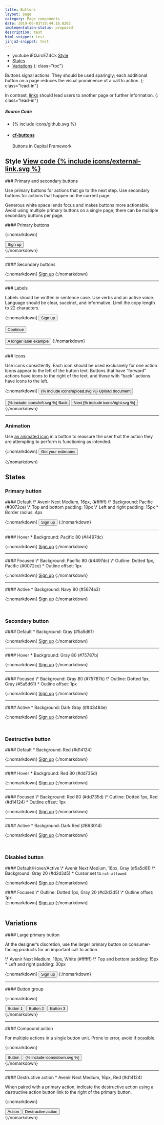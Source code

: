 ```yaml
---
title: Buttons
layout: page
category: Page components
date: 2019-06-03T19:44:16.826Z
implementation-status: proposed
description: test
html-snippet: test
jinja2-snippet: test
---
```

*  youtube iEQJrcEZ4Ck
  [Style](#style)
* [States](#states)
* [Variations](#variations)
  {: class="toc"}

<div class="content-50 content-first">

Buttons signal actions. They should be used sparingly; each additional button on a page reduces the visual prominence of a call to action.
{: class="lead-in"}

In contrast, <a href="/design-manual/ui-toolkit/links.html">links</a> should lead users to another page or further information.
{: class="lead-in"}

</div>

<div class="content-50 content-last">
  <h5 class="repo-list-header">Source Code</h5>
  <ul class="repo-list">
    <li>
      {% include icons/github.svg %}
    </li>
    <li>
      <a href="https://github.com/cfpb/capital-framework/blob/master/src/cf-buttons">
        <h4>cf-buttons</h4>
      </a>
      <p>Buttons in Capital Framework</p>
    </li>
  </ul>
</div>

<h2 id="style">
  Style
  <span class="cf-code-link">
    <a href="https://github.com/cfpb/capital-framework/blob/master/src/cf-buttons">
      View code {% include icons/external-link.svg %}
    </a>
  </span>
</h2>

<div class="content-33 content-first">
### Primary and secondary buttons
<p>Use primary buttons for actions that go to the next step. Use secondary buttons for actions that happen on the current page.</p>

<p>Generous white space lends focus and makes buttons more actionable. Avoid using multiple primary buttons on a single page; there can be multiple secondary buttons per page.</p>
</div>

<div class="content-67 content-last">

<div class="content-67 content-first">
#### Primary buttons
</div>

<div class="content-33 content-last">

{::nomarkdown}

<div class="m-btn-group">
    <button class="a-btn">Sign up</button>
</div>
{:/nomarkdown}

</div>

- - -

<div class="content-67 content-first">
#### Secondary buttons
</div>

<div class="content-33 content-last">

{::nomarkdown}
<a href="#" class="a-btn a-btn__secondary">Sign up</a>
{:/nomarkdown}

</div>

</div>

- - -

<div class="content-33 content-first">
### Labels
<p>Labels should be written in sentence case. Use verbs and an active voice. Language should be clear, succinct, and informative.  Limit the copy length to 22 characters.</p>
</div>

<div class="content-67 content-last">

{::nomarkdown}
<button class="a-btn">Sign up</button><br><br>
<button class="a-btn">Continue</button><br><br>
<button class="a-btn">A longer label example</button>
{:/nomarkdown}

</div>

- - -

<div class="content-33 content-first">
### Icons
<p>Use icons consistently. Each icon should be used exclusively for one action. Icons appear to the left of the button text. Buttons that have “forward” actions have icons to the right of the text, and those with “back” actions have icons to the left.</p>
</div>

<div class="content-67 content-last">
{::nomarkdown}
<button class="a-btn">
    <span class="a-btn_icon
                 a-btn_icon__on-left">{% include icons/upload.svg %}</span>
    Upload document
</button>
<br><br>

<div class="m-btn-group">
    <button class="a-btn">
        <span class="a-btn_icon
                     a-btn_icon__on-left">{% include icons/left.svg %}</span>
        Back
    </button>
    <button class="a-btn">
        Next
        <span class="a-btn_icon
                     a-btn_icon__on-right">{% include icons/right.svg %}</span>
    </button>
</div>
{:/nomarkdown}

</div>

- - -

<div class="content-33 content-first">

### Animation

Use [an animated icon]({{site.github.url}}/brand-guidelines/minicons.html#animation)
in a button to reassure the user that the action they are attempting to perform
is functioning as intended.

</div>

<div class="content-67 content-last">
{::nomarkdown}

<button class="a-btn a-btn">
    Get your estimates
    <span class="a-btn_icon
                 a-btn_icon__on-right
                 cf-icon
                 cf-icon-update
                 cf-icon__after
                 cf-icon__spin"></span>
</button>

{:/nomarkdown}

</div>

## States

### Primary button

<div class="content-33 content-first">
#### Default
\* Avenir Next Medium, 16px, (#ffffff)
\* Background: Pacific (#0072ce)
\* Top and bottom padding: 10px
\* Left and right padding: 15px
* Border radius: 4px
</div>

<div class="content-67 content-last">

{::nomarkdown}
<button class="a-btn">Sign up</button>
{:/nomarkdown}

</div>

- - -

<div class="content-33 content-first">
#### Hover
* Background: Pacific 80 (#4497dc)
</div>

<div class="content-67 content-last">

{::nomarkdown}
<a href="#" class="a-btn hover" title="Sign up">Sign up</a>
{:/nomarkdown}

</div>

- - -

<div class="content-33 content-first">
#### Focused
\* Background: Pacific 80 (#4497dc)
\* Outline: Dotted 1px, Pacific (#0072ce)
* Outline offset: 1px
</div>

<div class="content-67 content-last">

{::nomarkdown}
<a href="#" class="a-btn focus" title="Test button">Sign up</a>
{:/nomarkdown}

</div>

- - -

<div class="content-33 content-first">
#### Active
* Background: Navy 80 (#5674a3)
</div>

<div class="content-67 content-last">

{::nomarkdown}
<a href="#" class="a-btn active" title="Test button">Sign up</a>
{:/nomarkdown}

</div>
<br>

### Secondary button

<div class="content-33 content-first">
#### Default
* Background: Gray (#5a5d61)
</div>

<div class="content-67 content-last">

{::nomarkdown}
<a href="#" class="a-btn a-btn__secondary">Sign up</a>
{:/nomarkdown}

</div>

- - -

<div class="content-33 content-first">
#### Hover
* Background: Gray 80 (#75787b)
</div>

<div class="content-67 content-last">

{::nomarkdown}
<a href="#" class="a-btn a-btn__secondary hover">Sign up</a>
{:/nomarkdown}

</div>

- - -

<div class="content-33 content-first">
#### Focused
\* Background: Gray 80 (#75787b)
\* Outline: Dotted 1px, Gray (#5a5d61)
* Outline offset: 1px
</div>

<div class="content-67 content-last">

{::nomarkdown}
<a href="#" class="a-btn a-btn__secondary focus">Sign up</a>
{:/nomarkdown}

</div>

- - -

<div class="content-33 content-first">
#### Active
* Background: Dark Gray (##43484e)
</div>

<div class="content-67 content-last">

{::nomarkdown}
<a href="#" class="a-btn a-btn__secondary active">Sign up</a>
{:/nomarkdown}

</div>
<br>

### Destructive button

<div class="content-33 content-first">
#### Default
* Background: Red (#d14124)
</div>

<div class="content-67 content-last">

{::nomarkdown}
<a href="#" class="a-btn a-btn__warning">Sign up</a>
{:/nomarkdown}

</div>

- - -

<div class="content-33 content-first">
#### Hover
* Background: Red 80 (#dd735d)
</div>

<div class="content-67 content-last">

{::nomarkdown}
<a href="#" class="a-btn a-btn__warning hover">Sign up</a>
{:/nomarkdown}

</div>

- - -

<div class="content-33 content-first">
#### Focused
\* Background: Red 80 (#dd735d)
\* Outline: Dotted 1px, Red (#d14124)
* Outline offset: 1px
</div>

<div class="content-67 content-last">

{::nomarkdown}
<a href="#" class="a-btn a-btn__warning focus">Sign up</a>
{:/nomarkdown}

</div>

- - -

<div class="content-33 content-first">
#### Active
* Background: Dark Red (#B63014)
</div>

<div class="content-67 content-last">

{::nomarkdown}
<a href="#" class="a-btn a-btn__warning active">Sign up</a>
{:/nomarkdown}

</div>

<br>

### Disabled button

<div class="content-33 content-first">
#### Default/Hover/Active
\* Avenir Next Medium, 16px, Gray (#5a5d61)
\* Background: Gray 20 (#d2d3d5)
* Cursor set to <code>not-allowed</code>
</div>

<div class="content-67 content-last">

{::nomarkdown}
<a href="#" class="a-btn a-btn__disabled">Sign up</a>
{:/nomarkdown}

</div>

<div class="content-33 content-first">
#### Focused
\* Outline: Dotted 1px, Gray 20 (#d2d3d5)
\* Outline offset: 1px
</div>

<div class="content-67 content-last">
  {::nomarkdown}
<a href="#" class="a-btn a-btn__disabled focus">Sign up</a>
{:/nomarkdown}
</div>

<br>

## Variations

<div class="content-33 content-first">
#### Large primary button
<p>At the designer’s discretion, use the larger primary button on consumer-facing products for an important call to action.</p>
\* Avenir Next Medium, 18px, White (#ffffff)
\* Top and bottom padding: 15px
* Left and right padding: 30px
</div>

<div class="content-67 content-last">

{::nomarkdown}
<button class="a-btn a-btn__super">Sign up</button>
{:/nomarkdown}

</div>

- - -

<div class="content-33 content-first">
#### Button group
</div>

<div class="content-67 content-last">

{::nomarkdown}

<div class="m-btn-group">
    <button class="a-btn">Button 1</button>
    <button class="a-btn">Button 2</button>
    <button class="a-btn">Button 3</button>
</div>
{:/nomarkdown}

</div>

- - -

<div class="content-33 content-first">
#### Compound action
<p>For multiple actions in a single button unit. Prone to error, avoid if possible.</p>
</div>

<div class="content-67 content-last">

{::nomarkdown}

<div class="m-btn-group m-btn-group__combined">
    <button class="a-btn">Button</button>
    <button class="a-btn">{% include icons/down.svg %}</button>
</div>
{:/nomarkdown}

</div>

- - -

<div class="content-33 content-first">
#### Destructive action
* Avenir Next Medium, 16px, Red (#d14124)
<p>When paired with a primary action, indicate the destructive action using a destructive action button link to the right of the primary button.</p>
</div>

<div class="content-67 content-last">

{::nomarkdown}

<div class="m-btn-group">
    <button class="a-btn">Action</button>
    <button class="a-btn a-btn__link a-btn__warning">Destructive action</button>
</div>
{:/nomarkdown}

</div>

